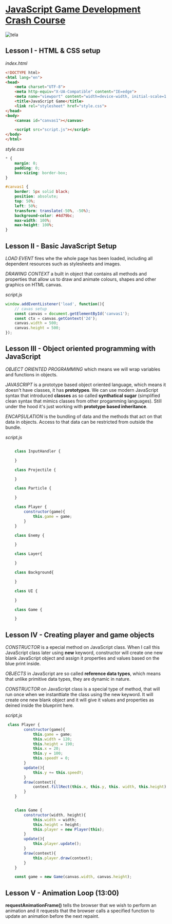 
# [JavaScript Game Development Crash Course](https://www.youtube.com/watch?v=EvC3ge_puQk)

![tela](https://i.ibb.co/Ny7k5vq/Captura-de-tela-de-2022-07-15-22-46-19.png)


## Lesson I  - HTML & CSS setup

*index.html*

```html
<!DOCTYPE html>
<html lang="en">
<head>
    <meta charset="UTF-8">
    <meta http-equiv="X-UA-Compatible" content="IE=edge">
    <meta name="viewport" content="width=device-width, initial-scale=1.0">
    <title>JavaScript Game</title>
    <link rel="stylesheet" href="style.css">
</head>
<body>
    <canvas id="canvas1"></canvas>

    <script src="script.js"></script>
</body>
</html>
```

*style.css*
```css
* {
    margin: 0;
    padding: 0;
    box-sizing: border-box;
}

#canvas1 {
    border: 5px solid black;
    position: absolute;
    top: 50%;
    left: 50%;
    transform: translate(-50%, -50%);
    background-color: #4d79bc;
    max-width: 100%;
    max-height: 100%;
}
```

## Lesson II - Basic JavaScript Setup

*LOAD EVENT* fires whe the whole page has been loaded, including all dependent resources such as stylesheets and images.

*DRAWING CONTEXT* a built in object that contains all methods and properties that allow us to draw and animate colours, shapes and other graphics on HTML canvas.

*script.js*
```javascript
window.addEventListener('load', function(){
    // cavas setup
    const canvas = document.getElementById('canvas1');
    const ctx = canvas.getContext('2d');
    canvas.width = 500;
    canvas.height = 500;
});
```

## Lesson III - Object oriented programming with JavaScript

*OBJECT ORIENTED PROGRAMMING* which means we will wrap variables and functions in objects.

*JAVASCRIPT* is a prototype based object oriented language, which means it doesn't have classes, it has **prototypes**. We can use modern JavaScript syntax that introduced **classes** as so called **synthatical sugar** (simplified clean syntax that mimics classes from other progamming languages). Still under the hood it's just working with **prototype based inheritance**.

*ENCAPSULATION* is the bundling of data and the methods that act on that data in objects. Access to that data can be restricted from outside the bundle.

*script.js*
```javascript

    class InputHandler {

    }

    class Projectile {

    }

    class Particle {

    }

    class Player {
        constructor(game){
            this.game = game;
        }
    }

    class Enemy {

    }

    class Layer{

    }

    class Background{

    }

    class UI {

    }

    class Game {

    }
```

## Lesson IV - Creating player and game objects


*CONSTRUCTOR* is a epecial method on JavaScript class. When I call this JavaScript class later using **new** keyword, constructor will create one new blank JavaScript object and assign it properties and values based on the blue print inside.

*OBJECTS* in JavaScript are so called **reference data types**, which means that unlike primitive data types, they are dynamic in nature.

*CONSTRUCTOR* on JavaScript class is a special type of method, that will run once when we instanttiate the class using the new keyword. It will create one new blank object and it will give it values and properties as deined inside the blueprint here.

*script.js*
```javascript
 class Player {
        constructor(game){
            this.game = game;
            this.width = 120;
            this.height = 190;
            this.x = 20;
            this.y = 100;
            this.speedY = 0;
        }
        update(){
            this.y += this.speedY;
        }
        draw(context){
            context.fillRect(this.x, this.y, this. width, this.height);
        }
    }


    class Game {
        constructor(width, height){
            this.width = width;
            this.height = height;
            this.player = new Player(this);
        }
        update(){
            this.player.update();
        }
        draw(context){
            this.player.draw(context);
        }
    }

    const game = new Game(canvas.width, canvas.height);

```

 ## Lesson V - Animation Loop (13:00)

 **requestAnimationFrame()** tells the browser that we wish to perform an animation and it requests that the browser calls a specified function to update an animation before the next repaint.
